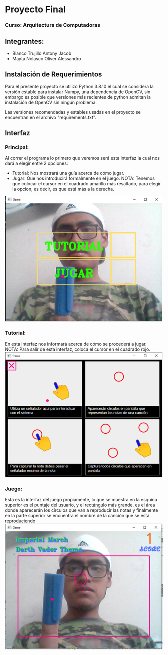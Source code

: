 # Proyecto Final
### Curso: Arquitectura de Computadoras
## Integrantes:
 - Blanco Trujillo Antony Jacob
 - Mayta Nolasco Oliver Alessandro

## Instalación de Requerimientos
Para el presente proyecto se utilizó Python 3.8.10 el cual se considera la versión estable para instalar Numpy, una dependencia de OpenCV, sin embargo es posible que versiones más recientes de python admitan la instalación de OpenCV sin ningún problema.

Las versiones recomendadas y estables usadas en el proyecto se encuentran en el archivo "requirements.txt".

## Interfaz
### Principal:
Al correr el programa  lo primero que veremos será esta interfaz la cual nos dará a elegir entre 2 opciones:<br>
- Tutorial: Nos mostrará una guía acerca de cómo jugar.<br>
- Jugar: Que nos introducirá formalmente en el juego.
NOTA: Tenemos que colocar el cursor en el cuadrado amarillo más resaltado, para elegir la opcion, es decir, es que está más a la derecha.

<img src= "imagenes/principal.PNG"><br>
### Tutorial:
En esta interfaz nos informará acerca de cómo se procederá a jugar.<br>
NOTA: Para salir de esta interfaz, coloca el cursor en el cuadrado rojo.
<img src= "imagenes/tutorial.PNG"><br>
### Juego:
Esta es la interfaz del juego propiamente, lo que se muestra en la esquina superior es el puntaje del usuario, y el rectángulo más grande, es el área donde aparecerán los círculos que van a reproducir las notas y finalmente en la parte superior se encuentra el nombre de la canción que se está reproduciendo<br>
<img src= "imagenes/juego.PNG"><br>

